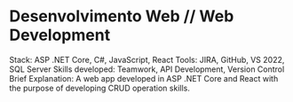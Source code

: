 # Desenvolvimento Web // Web Development
Stack: ASP .NET Core, C#, JavaScript, React
Tools: JIRA, GitHub, VS 2022, SQL Server
Skills developed: Teamwork, API Development, Version Control
Brief Explanation: A web app developed in ASP .NET Core and React with the purpose of developing CRUD operation skills.
